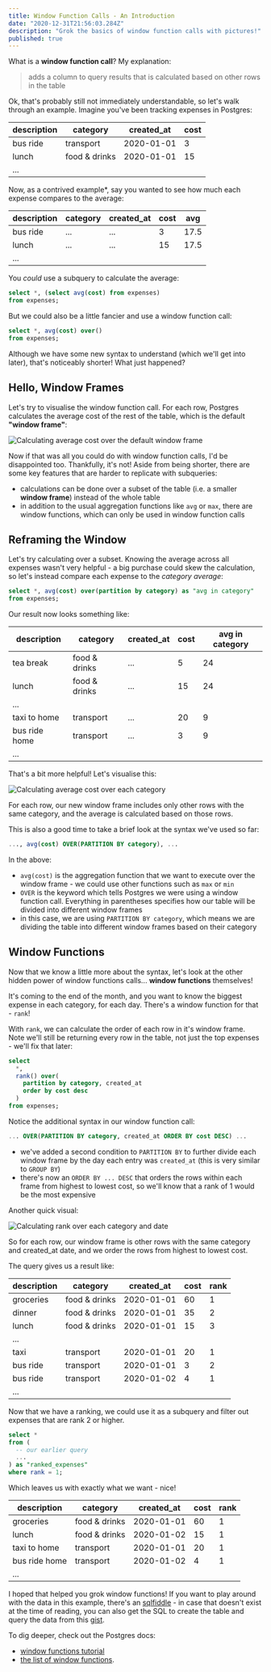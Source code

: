 ```yaml
---
title: Window Function Calls - An Introduction
date: "2020-12-31T21:56:03.284Z"
description: "Grok the basics of window function calls with pictures!"
published: true
---
```


What is a **window function call**? My explanation:

> adds a column to query results that is calculated based on other rows in the table

Ok, that's probably still not immediately understandable, so let's walk through an example. Imagine you've been tracking expenses in Postgres:

| description | category      | created_at | cost |
| ----------- | ------------- | ---------- | ---- |
| bus ride    | transport     | 2020-01-01 | 3    |
| lunch       | food & drinks | 2020-01-01 | 15   |
| ...         |               |            |      |

Now, as a contrived example\*, say you wanted to see how much each expense compares to the average:

| description | category | created_at | cost | avg  |
| ----------- | -------- | ---------- | ---- | ---- |
| bus ride    | ...      | ...        | 3    | 17.5 |
| lunch       | ...      | ...        | 15   | 17.5 |
| ...         |          |            |      |      |


You *could* use a subquery to calculate the average:

```sql
select *, (select avg(cost) from expenses)
from expenses;
```

But we could also be a little fancier and use a window function call:

```sql
select *, avg(cost) over()
from expenses;
```

Although we have some new syntax to understand (which we'll get into later), that's noticeably shorter! What just happened?

## Hello, Window Frames

Let's try to visualise the window function call. For each row, Postgres calculates the average cost of the rest of the table, which is the default **"window frame"**:

![Calculating average cost over the default window frame](./avg_cost_whole_table.png)

Now if that was all you could do with window function calls, I'd be disappointed too. Thankfully, it's not! Aside from being shorter, there are some key features that are harder to replicate with subqueries:

- calculations can be done over a subset of the table (i.e. a smaller **window frame**) instead of the whole table
- in addition to the usual aggregation functions like `avg` or `max`, there are window functions, which can only be used in window function calls

## Reframing the Window

Let's try calculating over a subset. Knowing the average across all expenses wasn't very helpful - a big purchase could skew the calculation, so let's instead compare each expense to the _category average_:

```sql
select *, avg(cost) over(partition by category) as "avg in category"
from expenses;
```

Our result now looks something like:

| description   | category      | created_at | cost | avg in category |
| ------------- | ------------- | ---------- | ---- | --------------- |
| tea break     | food & drinks | ...        | 5    | 24              |
| lunch         | food & drinks | ...        | 15   | 24              |
| ...           |               |            |      |                 |
| taxi to home  | transport     | ...        | 20   | 9               |
| bus ride home | transport     | ...        | 3    | 9               |
| ...           |               |            |      |                 |


That's a bit more helpful! Let's visualise this:

![Calculating average cost over each category](./avg_cost_category.png)

For each row, our new window frame includes only other rows with the same category, and the average is calculated based on those rows.

This is also a good time to take a brief look at the syntax we've used so far:

```sql
..., avg(cost) OVER(PARTITION BY category), ...
```

In the above:
- `avg(cost)` is the aggregation function that we want to execute over the window frame - we could use other functions such as `max` or `min`
- `OVER` is the keyword which tells Postgres we were using a window function call. Everything in parentheses specifies how our table will be divided into different window frames
- in this case, we are using `PARTITION BY category`, which means we are dividing the table into different window frames based on their category


## Window Functions

Now that we know a little more about the syntax, let's look at the other hidden power of window functions calls... **window functions** themselves!

It's coming to the end of the month, and you want to know the biggest expense in each category, for each day. There's a window function for that - `rank`!

With `rank`, we can calculate the order of each row in it's window frame. Note we'll still be returning every row in the table, not just the top expenses - we'll fix that later:

```sql
select
  *,
  rank() over(
    partition by category, created_at
    order by cost desc
  )
from expenses;
```

Notice the additional syntax in our window function call:

```sql
... OVER(PARTITION BY category, created_at ORDER BY cost DESC) ...
```

- we've added a second condition to `PARTITION BY` to further divide each window frame by the day each entry was `created_at` (this is very similar to `GROUP BY`)
- there's now an `ORDER BY ... DESC` that orders the rows within each frame from highest to lowest cost, so we'll know that a rank of 1 would be the most expensive

Another quick visual:

![Calculating rank over each category and date](./rank_category_date.png)

So for each row, our window frame is other rows with the same category and created_at date, and we order the rows from highest to lowest cost.

The query gives us a result like:

| description | category      | created_at | cost | rank |
| ----------- | ------------- | ---------- | ---- | ---- |
| groceries   | food & drinks | 2020-01-01 | 60   | 1    |
| dinner      | food & drinks | 2020-01-01 | 35   | 2    |
| lunch       | food & drinks | 2020-01-01 | 15   | 3    |
| ...         |               |            |      |      |
| taxi        | transport     | 2020-01-01 | 20   | 1    |
| bus ride    | transport     | 2020-01-01 | 3    | 2    |
| bus ride    | transport     | 2020-01-02 | 4    | 1    |
| ...         |               |            |      |      |



Now that we have a ranking, we could use it as a subquery and filter out expenses that are rank 2 or higher.

```sql
select *
from (
  -- our earlier query
  ...
) as "ranked_expenses"
where rank = 1;
```

Which leaves us with exactly what we want - nice!

| description   | category      | created_at | cost | rank |
| ------------- | ------------- | ---------- | ---- | ---- |
| groceries     | food & drinks | 2020-01-01 | 60   | 1    |
| lunch         | food & drinks | 2020-01-02 | 15   | 1    |
| taxi to home  | transport     | 2020-01-01 | 20   | 1    |
| bus ride home | transport     | 2020-01-02 | 4    | 1    |
| ...           |               |            |      |      |


I hoped that helped you grok window functions! If you want to play around with the data in this example, there's an [sqlfiddle](http://sqlfiddle.com/#!17/f33e78/3) - in case that doesn't exist at the time of reading, you can also get the SQL to create the table and query the data from this [gist](https://gist.github.com/wasabigeek/2b9fb05eba5c26928bab85bcf408511f).

To dig deeper, check out the Postgres docs:
- [window functions tutorial](https://www.postgresql.org/docs/current/tutorial-window.html)
- [the list of window functions](https://www.postgresql.org/docs/current/functions-window.html).
